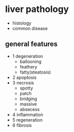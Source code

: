 # liver pathology
- histology
- common disease

## general features
- 1 degeneration
  - ballooning
  - feathery
  - fatty(steatosis)
- 2 apoptosis
- 3 necrosis
  - spotty
  - patch
  - bridging
  - massive
  - absecess
- 4 inflammation
- 5 regeneration
- 6 fibrosis 

